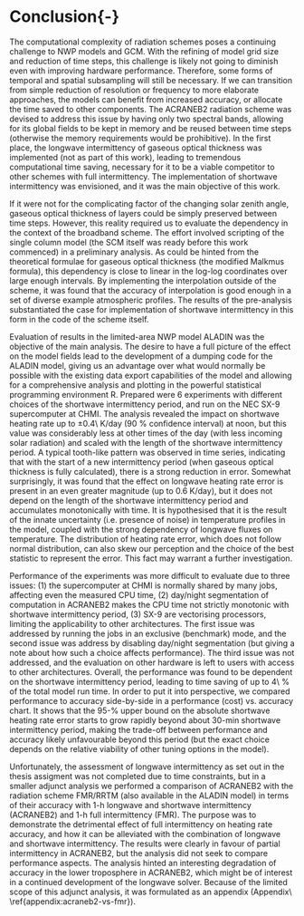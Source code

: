 Conclusion{-}
==========

The computational complexity of radiation schemes poses a continuing challenge
to NWP models and GCM. With the refining of model grid size and reduction
of time steps, this challenge is likely not going to diminish even with
improving hardware performance. Therefore, some forms of temporal and
spatial subsampling will still be necessary. If we can transition from
simple reduction of resolution or frequency to more elaborate approaches,
the models can benefit from increased accuracy, or allocate the time saved
to other components. The ACRANEB2 radiation scheme was devised to address
this issue by having only two spectral bands, allowing for its
global fields to be kept in memory and be reused between time steps
(otherwise the memory requirements would be prohibitive).
In the first place, the longwave intermittency of gaseous optical thickness
was implemented (not as part of this work), leading to tremendous computational
time saving, necessary for it to be a viable competitor to other schemes with
full intermittency. The implementation of shortwave intermittency
was envisioned, and it was the main objective of this work.

If it were not for the complicating factor of the changing solar zenith
angle, gaseous optical thickness of layers could be simply preserved
between time steps. However, this reality required us to evaluate the
dependency in the context of the broadband scheme. The effort involved
scripting of the single column model 
(the SCM itself was ready before this work commenced) in a preliminary analysis.
As could be
hinted from the theoretical formulae for gaseous optical thickness
(the modified Malkmus formula), this dependency is close to linear in the
log-log coordinates over large enough intervals.
By implementing the interpolation outside of the scheme,
it was found that the accuracy of interpolation is good enough
in a set of diverse example atmospheric profiles. The results of the
pre-analysis substantiated the case for implementation of shortwave intermittency
in this form in the code of the scheme itself.

Evaluation of results
in the limited-area NWP model ALADIN was the objective of the main analysis.
The desire to have a full picture of the effect on the model fields
lead to the development of a dumping code for the ALADIN model, giving
us an advantage over what would normally be possible with the existing
data export capabilities of the model and allowing for a comprehensive analysis
and plotting in the powerful statistical programming environment R.
Prepared were 6 experiments with different choices of the shortwave
intermittency period, and run on the NEC SX-9 supercomputer at CHMI.
The analysis revealed the impact on shortwave heating rate up to ±0.4\ K/day
(90 % confidence interval) at noon,
but this value was considerably less at other times of the day (with
less incoming solar radiation) and scaled with the length of the shortwave
intermittency period. A typical tooth-like pattern was observed in time series,
indicating that with the start of a new intermittency period
(when gaseous optical thickness is fully calculated),
there is a strong reduction in error.
Somewhat surprisingly, it was found that the effect on longwave heating rate
error is present in an even greater magnitude (up to 0.6 K/day), but it does
not depend on the length of the shortwave intermittency period and accumulates
monotonically with time. It is hypothesised that it is the result of the innate
uncertainty (i.e. presence of noise) in temperature profiles in the model,
coupled with the strong dependency of longwave fluxes on temperature.
The distribution of heating rate error, which does not follow normal
distribution, can also skew our perception and the choice of the best statistic
to represent the error. This fact may warrant a further investigation.

Performance of the experiments was more difficult to evaluate due to three
issues: (1) the supercomputer at CHMI is normally shared by many jobs,
affecting even the
measured CPU time, (2) day/night segmentation of computation
in ACRANEB2 makes the CPU time not strictly monotonic with
shortwave intermittency period,
(3) SX-9 are vectorising processors, limiting the
applicability to other architectures.
The first issue was addressed by running the jobs in an exclusive (benchmark)
mode, and the second issue was address by disabling day/night segmentation
(but giving a note about how such a choice affects performance). The third
issue was not addressed, and the evaluation on other hardware is left to
users with access to other architectures.
Overall, the performance was found to be dependent on the shortwave
intermittency period, leading to time saving of up to 4\ % of the total model
run time. In order to put it into perspective, we compared performance to
accuracy side-by-side in a performance (cost) vs. accuracy chart. It shows
that the 95-% upper bound on the absolute shortwave heating rate error starts
to grow rapidly beyond about 30-min shortwave intermittency period,
making the trade-off between performance and accuracy likely unfavourable beyond
this period (but the exact choice depends on the relative viability
of other tuning options in the model).

Unfortunately, the assessment of longwave intermittency as set out in the
thesis assigment was not completed due to time constraints,
but in a smaller adjunct analysis we performed a comparison of
ACRANEB2 with the
radiation scheme FMR/RRTM (also available in the ALADIN model) in terms of their
accuracy with 1-h longwave and shortwave intermittency (ACRANEB2)
and 1-h full intermittency (FMR). The purpose was to demonstrate the detrimental
effect of full intermittency on heating rate accuracy, and how it can be
alleviated with the combination of longwave and shortwave intermittency.
The results were clearly in favour of partial intermittency in ACRANEB2,
but the analysis did not seek to compare performance aspects. The analysis
hinted an interesting degradation of accuracy in the lower troposphere
in ACRANEB2, which might be of interest in a continued development
of the longwave solver. Because of the limited scope of this adjunct analysis,
it was formulated as an appendix (Appendix\ \ref{appendix:acraneb2-vs-fmr}).
